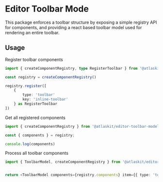 # Editor Toolbar Mode

This package enforces a toolbar structure by exposing a simple registry API for components, and providing a react based toolbar model used for rendering an entire toolbar.

## Usage

Register toolbar components

```ts
import { createComponentRegistry, type RegisterToolbar } from '@atlaskit/editor-toolbar-model';

const registry = createComponentRegistry()

registry.register([
    {
        type: 'toolbar'
        key: 'inline-toolbar'
    } as RegisterToolbar
])

```

Get all registered components

```ts
import { createComponentRegistry } from '@atlaskit/editor-toolbar-model';

const { components } = registry;

console.log(components)

```

Process all toolbar components

```ts
import { ToolbarModel, createComponentRegistry } from '@atlaskit/editor-toolbar-model';


return <ToolbarModel components={registry.components} item={{ type: 'toolbar', key: 'inline-toolbar' }} />

```